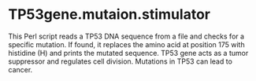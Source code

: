 # TP53gene.mutaion.stimulator
This Perl script reads a TP53 DNA sequence from a file and checks for a specific mutation. If found, it replaces the amino acid at position 175 with histidine (H) and prints the mutated sequence. TP53 gene acts as a tumor suppressor and regulates cell division. Mutations in TP53 can lead to cancer.
